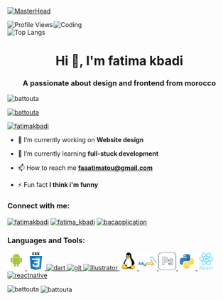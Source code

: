 [![MasterHead](https://thumbs.gfycat.com/BigheartedGrimFlea-size_restricted.gif)](https://rishavchanda.io)

<img align="right" alt="Coding" width="400" src="https://media.tenor.com/AlUkiGkR2j8AAAAM/new-game-ahagon-umiko-programming.gif">


![Profile Views](https://komarev.com/ghpvc/?username=battouta&color=brightgreen)
![Top Langs](https://github-readme-stats.vercel.app/api/top-langs/?username=battouta&layout=compact)



<h1 align="center">Hi 👋, I'm fatima kbadi</h1>
<h3 align="center">A passionate about design and frontend from morocco</h3>

           


<p align="left"> <img src="https://komarev.com/ghpvc/?username=battouta&label=Profile%20views&color=0e75b6&style=flat" alt="battouta" /> </p>

<p align="left"> <a href="https://github.com/ryo-ma/github-profile-trophy"><img src="https://github-profile-trophy.vercel.app/?username=battouta" alt="battouta" /></a> </p>

<p align="left"> <a href="https://twitter.com/fatimakbadi" target="blank"><img src="https://img.shields.io/twitter/follow/fatimakbadi?logo=twitter&style=for-the-badge" alt="fatimakbadi" /></a> </p>

- 🔭 I’m currently working on **Website design**

- 🌱 I’m currently learning **full-stuck development**

- 📫 How to reach me **faaatimatou@gmail.com**

- ⚡ Fun fact **I think i'm funny**

<h3 align="left">Connect with me:</h3>
<p align="left">
<a href="https://twitter.com/fatimakbadi" target="blank"><img align="center" src="https://raw.githubusercontent.com/rahuldkjain/github-profile-readme-generator/master/src/images/icons/Social/twitter.svg" alt="fatimakbadi" height="30" width="40" /></a>
<a href="https://instagram.com/fatima_kbadi" target="blank"><img align="center" src="https://raw.githubusercontent.com/rahuldkjain/github-profile-readme-generator/master/src/images/icons/Social/instagram.svg" alt="fatima_kbadi" height="30" width="40" /></a>
<a href="https://www.youtube.com/c/bacapplication" target="blank"><img align="center" src="https://raw.githubusercontent.com/rahuldkjain/github-profile-readme-generator/master/src/images/icons/Social/youtube.svg" alt="bacapplication" height="30" width="40" /></a>
</p>

<h3 align="left">Languages and Tools:</h3>
<p align="left"> <a href="https://developer.android.com" target="_blank" rel="noreferrer"> <img src="https://raw.githubusercontent.com/devicons/devicon/master/icons/android/android-original-wordmark.svg" alt="android" width="40" height="40"/> </a> <a href="https://www.w3schools.com/css/" target="_blank" rel="noreferrer"> <img src="https://raw.githubusercontent.com/devicons/devicon/master/icons/css3/css3-original-wordmark.svg" alt="css3" width="40" height="40"/> </a> <a href="https://dart.dev" target="_blank" rel="noreferrer"> <img src="https://www.vectorlogo.zone/logos/dartlang/dartlang-icon.svg" alt="dart" width="40" height="40"/> </a> <a href="https://git-scm.com/" target="_blank" rel="noreferrer"> <img src="https://www.vectorlogo.zone/logos/git-scm/git-scm-icon.svg" alt="git" width="40" height="40"/> </a> <a href="https://www.adobe.com/in/products/illustrator.html" target="_blank" rel="noreferrer"> <img src="https://www.vectorlogo.zone/logos/adobe_illustrator/adobe_illustrator-icon.svg" alt="illustrator" width="40" height="40"/> </a> <a href="https://www.linux.org/" target="_blank" rel="noreferrer"> <img src="https://raw.githubusercontent.com/devicons/devicon/master/icons/linux/linux-original.svg" alt="linux" width="40" height="40"/> </a> <a href="https://www.mysql.com/" target="_blank" rel="noreferrer"> <img src="https://raw.githubusercontent.com/devicons/devicon/master/icons/mysql/mysql-original-wordmark.svg" alt="mysql" width="40" height="40"/> </a> <a href="https://www.photoshop.com/en" target="_blank" rel="noreferrer"> <img src="https://raw.githubusercontent.com/devicons/devicon/master/icons/photoshop/photoshop-line.svg" alt="photoshop" width="40" height="40"/> </a> <a href="https://www.python.org" target="_blank" rel="noreferrer"> <img src="https://raw.githubusercontent.com/devicons/devicon/master/icons/python/python-original.svg" alt="python" width="40" height="40"/> </a> <a href="https://reactjs.org/" target="_blank" rel="noreferrer"> <img src="https://raw.githubusercontent.com/devicons/devicon/master/icons/react/react-original-wordmark.svg" alt="react" width="40" height="40"/> </a> <a href="https://reactnative.dev/" target="_blank" rel="noreferrer"> <img src="https://reactnative.dev/img/header_logo.svg" alt="reactnative" width="40" height="40"/> </a> </p>

<p><img align="left" src="https://github-readme-stats.vercel.app/api/top-langs?username=battouta&show_icons=true&locale=en&layout=compact" alt="battouta" /></p>

<p>&nbsp;<img align="center" src="https://github-readme-stats.vercel.app/api?username=battouta&show_icons=true&locale=en" alt="battouta" /></p>



